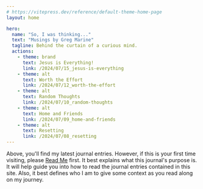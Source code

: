 ```yaml
---
# https://vitepress.dev/reference/default-theme-home-page
layout: home

hero:
  name: "So, I was thinking..."
  text: "Musings by Greg Marine"
  tagline: Behind the curtain of a curious mind.
  actions:
    - theme: brand
      text: Jesus is Everything!
      link: /2024/07/15_jesus-is-everything
    - theme: alt
      text: Worth the Effort
      link: /2024/07/12_worth-the-effort
    - theme: alt
      text: Random Thoughts
      link: /2024/07/10_random-thoughts
    - theme: alt
      text: Home and Friends
      link: /2024/07/09_home-and-friends
    - theme: alt
      text: Resetting
      link: /2024/07/08_resetting
---
```


Above, you'll find my latest journal entries. However, if this is your first time visiting, please [Read Me](read-me) first. It best explains what this journal's purpose is. It will help guide you into how to read the journal entries contained in this site. Also, it best defines who I am to give some context as you read along on my journey.
